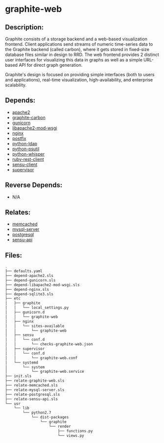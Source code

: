 # graphite-web

## Description:

Graphite consists of a storage backend and a web-based visualization frontend. Client applications send streams of numeric time-series data to the Graphite backend (called carbon), where it gets stored in fixed-size database files similar in design to RRD. The web frontend provides 2 distinct user interfaces for visualizing this data in graphs as well as a simple URL-based API for direct graph generation.

Graphite's design is focused on providing simple interfaces (both to users and applications), real-time visualization, high-availability, and enterprise scalability.

## Depends:

  -  [apache2](/salt/apache2)
  -  [graphite-carbon](/salt/graphite-carbon)
  -  [gunicorn](/salt/gunicorn)
  -  [libapache2-mod-wsgi](/salt/libapache2-mod-wsgi)
  -  [nginx](/salt/nginx)
  -  [postfix](/salt/postfix)
  -  [python-ldap](/salt/python-ldap)
  -  [python-psutil](/salt/python-psutil)
  -  [python-whisper](/salt/python-whisper)
  -  [ruby-rest-client](/salt/ruby-rest-client)
  -  [sensu-client](/salt/sensu-client)
  -  [supervisor](/salt/supervisor)

## Reverse Depends:

  -  N/A

## Relates:

  -  [memcached](/salt/memcached)
  -  [mysql-server](/salt/mysql-server)
  -  [postgresql](/salt/postgresql)
  -  [sensu-api](/salt/sensu-api)

## Files:

```bash
.
├── defaults.yaml
├── depend-apache2.sls
├── depend-gunicorn.sls
├── depend-libapache2-mod-wsgi.sls
├── depend-nginx.sls
├── depend-sqlite3.sls
├── etc
│   ├── graphite
│   │   └── local_settings.py
│   ├── gunicorn.d
│   │   └── graphite-web
│   ├── nginx
│   │   └── sites-available
│   │       └── graphite-web
│   ├── sensu
│   │   └── conf.d
│   │       └── checks-graphite-web.json
│   ├── supervisor
│   │   └── conf.d
│   │       └── graphite-web.conf
│   └── systemd
│       └── system
│           └── graphite-web.service
├── init.sls
├── relate-graphite-web.sls
├── relate-memcached.sls
├── relate-mysql-server.sls
├── relate-postgresql.sls
├── relate-sensu-api.sls
└── usr
    └── lib
        └── python2.7
            └── dist-packages
                └── graphite
                    └── render
                        ├── functions.py
                        └── views.py
```
